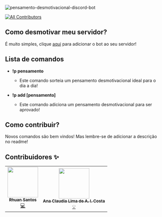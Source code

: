![pensamento-desmotivacional-discord-bot](https://socialify.git.ci/rhuangabrielsantos/pensamento-desmotivacional-discord-boT/image?description=1&font=KoHo&forks=1&issues=1&language=1&owner=1&pulls=1&stargazers=1&theme=Dark)

<!-- ALL-CONTRIBUTORS-BADGE:START - Do not remove or modify this section -->

[![All Contributors](https://img.shields.io/badge/all_contributors-2-orange.svg?style=flat-square)](#contributors-)

<!-- ALL-CONTRIBUTORS-BADGE:END -->

## Como desmotivar meu servidor?

É muito simples, clique [aqui](https://discord.com/oauth2/authorize?client_id=781495002106167326&permissions=202816&scope=bot) para adicionar o bot ao seu servidor!

## Lista de comandos

- **!p pensamento**

  - Este comando sorteia um pensamento desmotivacional ideal para o dia a dia!

- **!p add [pensamento]**
  - Este comando adiciona um pensamento desmotivacional para ser aprovado!

## Como contribuir?

Novos comandos são bem vindos! Mas lembre-se de adicionar a descrição no readme!

## Contribuidores ✨

<!-- ALL-CONTRIBUTORS-LIST:START - Do not remove or modify this section -->
<!-- prettier-ignore-start -->
<!-- markdownlint-disable -->
<table>
  <tr>
    <td align="center"><a href="https://github.com/rhuangabrielsantos"><img src="https://avatars3.githubusercontent.com/u/50742592?v=4?s=100" width="100px;" alt=""/><br /><sub><b>Rhuan Santos</b></sub></a><br /><a href="https://github.com/rhuangabrielsantos/pensamento-desmotivacional/commits?author=rhuangabrielsantos" title="Code">💻</a></td>
    <td align="center"><a href="https://github.com/anaclaudialimacosta"><img src="https://avatars1.githubusercontent.com/u/29721250?v=4?s=100" width="100px;" alt=""/><br /><sub><b>Ana Claudia Lima de A. I. Costa</b></sub></a><br /><a href="#example-anaclaudialimacosta" title="Ideas">💡</a></td>
  </tr>
</table>

<!-- markdownlint-restore -->
<!-- prettier-ignore-end -->

<!-- ALL-CONTRIBUTORS-LIST:END -->
